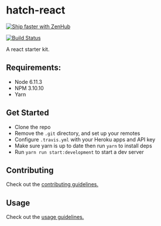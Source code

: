 # hatch-react

[![Ship faster with ZenHub](https://raw.githubusercontent.com/ZenHubIO/support/master/zenhub-badge.png)](https://zenhub.com)

[![Build Status](https://travis-ci.com/axiomzen/hatch-react.svg?token=JLgpsrQURqM6hUjQoYCf&branch=master)](https://travis-ci.com/axiomzen/hatch-react)

A react starter kit.

## Requirements:

- Node 6.11.3
- NPM 3.10.10
- Yarn

## Get Started

- Clone the repo
- Remove the `.git` directory, and set up your remotes
- Configure `.travis.yml` with your Heroku apps and API key
- Make sure yarn is up to date then run `yarn` to install deps
- Run `yarn run start:development` to start a dev server

## Contributing

Check out the [contributing guidelines.](CONTRIBUTING.md)

## Usage

Check out the [usage guidelines.](USAGE.md)
